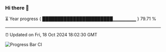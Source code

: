 ### Hi there 👋

⏳ Year progress { ███████████████████████▁▁▁▁▁▁▁ } 79.71 %

---

⏰ Updated on Fri, 18 Oct 2024 18:02:30 GMT

![Progress Bar CI](https://github.com/EinsPommes/EinsPommes/blob/main/.github/workflows/main.yml)

